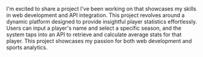 I'm excited to share a project I've been working on that showcases my skills in web development and API integration. This project revolves around a dynamic platform designed to provide insightful player statistics effortlessly. Users can input a player's name and select a specific season, and the system taps into an API to retrieve and calculate average stats for that player. This project showcases my passion for both web development and sports analytics.
